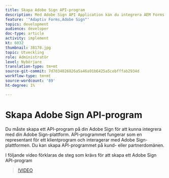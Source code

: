 ```yaml
---
title: Skapa Adobe Sign API-program
description: Med Adobe Sign API Application kan du integrera AEM Forms med Adobe Sign
feature: '"Adaptiv Forms,Adobe Sign"'
topics: development
audience: developer
doc-type: article
activity: implement
kt: 6032
thumbnail: 38178.jpg
topic: Utveckling
role: Administratör
level: Nybörjare
translation-type: tm+mt
source-git-commit: 7d7034026826a5a46a91b6425a5cebfffab2934d
workflow-type: tm+mt
source-wordcount: '89'
ht-degree: 1%

---
```


# Skapa Adobe Sign API-program

Du måste skapa ett API-program på din Adobe Sign för att kunna integrera med din Adobe Sign-plattform. API-programmet fungerar som en representant för ett klientprogram och interagerar med Adobe Sign-plattformen. Du kan skapa API-programmet på kund- eller partnerdomänen.

I följande video förklaras de steg som krävs för att skapa ett Adobe Sign API-program

>[!VIDEO](https://video.tv.adobe.com/v/38178/?quality=9&learn=on)
